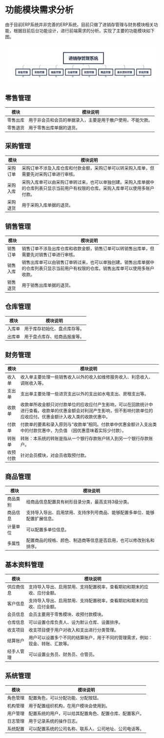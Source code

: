 # 功能模块需求分析

​	由于目前ERP系统并非完善的ERP系统，目前只做了进销存管理与财务模块相关功能，根据目前后台功能设计，进行前端需求的分析。实现了主要的功能模块如下图。

![image-20220730214215715](images/image-20220730214215715.png)

## 零售管理

| 模块     | 模块说明                                                   |
| -------- | ---------------------------------------------------------- |
| 零售出库 | 用于非会员和会员的单据录入，主要是用于散户使用，不能欠款。 |
| 零售退货 | 用于零售出库单据的退货。                                   |

## 采购管理
| 模块     | 模块说明                                                     |
| -------- | ------------------------------------------------------------ |
| 采购订单 | 采购订单不涉及入库仓库和付款金额，采购订单可以转采购入库单，但需要先对采购订单进行审核。 |
| 采购入库 | 采购入库单可以由采购订单转过来，也可以单独创建。采购入库单据中的仓库列表只显示当前用户有权限的仓库。采购入库单可以使用多账户付款。 |
| 采购退货 | 用于采购入库单据的退货。                                     |

## 销售管理

| 模块     | 模块说明                                                     |
| -------- | ------------------------------------------------------------ |
| 销售订单 | 销售订单不涉及出库仓库和收款金额，销售订单可以转销售出库单，但需要先对销售订单进行审核。 |
| 销售入库 | 销售出库单可以由销售订单转过来，也可以单独创建。销售出库单据中的仓库列表只显示当前用户有权限的仓库。销售出库单可以使用多账户收款。 |
| 销售退货 | 用于销售出库单据的退货。                                     |

## 仓库管理

| 模块   | 模块说明                     |
| ------ | ---------------------------- |
| 入库单 | 用于库存初始化、盘点库存等。 |
| 出库单 | 用于盘点库存、给商品报废等。 |

## 财务管理

| 模块     | 模块说明                                                     |
| -------- | ------------------------------------------------------------ |
| 收入单   | 收入单主要处理一些销售收入以外的收入如维修服务收入、利息收入、调账收入等。 |
| 支出单   | 支出单主要处理一些进货支出以外的支出如水电支出、房租支出等。 |
| 收款单   | 收款单所收金额只对付款单位的应收应付产生影响，可以在回款统计中进行查看。收款单的优惠金额会对利润产生影响，但不影响付款单位的应收应付。优惠金额计入收入类的收款优惠中。 |
| 付款单   | 付款单的要素和录入原则与“收款单”相同。付款单中优惠金额计入支出类中的付款优惠中，为负值 （因优惠意味着实际少付款）。 |
| 转账单   | 转账：本系统的转账是指从一个银行存款账户转入到另一个银行存款账户。 |
| 收预付款 | 针对会员模块，对会员收取预付款。                             |



## 商品管理

| 模块     | 模块说明                                                     |
| -------- | ------------------------------------------------------------ |
| 商品类别 | 给商品信息配置具有树形目录分类，最高支持3级分类。            |
| 商品信息 | 支持导入导出、启用禁用、支持序列号商品、能够配置多单位、能够配置扩展信息。 |
| 计量单位 | 可以配置多单位信息。                                         |
| 多属性   | 配置商品的规格、颜色、制造商等信息是否启用，也可以修改别名和排序。 |

## 基本资料管理

| 模块       | 模块说明                                                     |
| ---------- | ------------------------------------------------------------ |
| 供应商信息 | 支持导入导出、启用禁用、支持配置税率，查看期初和期末的应收、应付金额。 |
| 客户信息   | 支持导入导出、启用禁用、支持配置税率，查看期初和期末的应收、应付金额。 |
| 会员信息   | 会员主要用于零售模块、收预付款模块。                         |
| 仓库信息   | 可以设置仓库负责人、设为默认仓库、设置排序。                 |
| 收支项目   | 收支项目便于用户对收入和支出进行分类管理。                   |
| 结算账户   | 用户可以设置多个不同的结算账户，用于不同的管理需求，例如：现金、转账、汇款等。 |
| 经手人管理 | 可以设置业务员、财务员、仓管员。                             |

## 系统管理

| 模块     | 模块说明                                               |
| -------- | ------------------------------------------------------ |
| 角色管理 | 配置角色，可以分配功能、分配按钮。                     |
| 机构管理 | 用于配置组织机构，在用户模块会使用到。                 |
| 用户管理 | 配置系统的用户，可以给其配置角色、配置仓库、配置客户。 |
| 日志管理 | 用于记录系统的操作日志。                               |
| 系统配置 | 可以配置系统的公司名称、联系人、公司地址、公司电话等。 |

